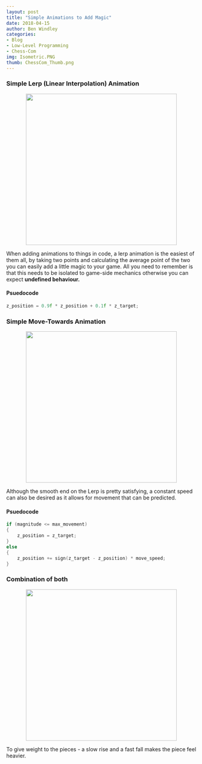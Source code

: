```yaml
---
layout: post
title: "Simple Animations to Add Magic"
date: 2018-04-15
author: Ben Windley
categories:
- Blog
- Low-Level Programming
- Chess-Com
img: Isometric.PNG
thumb: ChessCom_Thumb.png
---
```

<!--more-->

### Simple Lerp (Linear Interpolation) Animation

<p style="text-align: center">
<img src="https://gyazo.com/e6adca221b97758cfb50328c11be53eb.gif" width="400" height="400" />
</p>

When adding animations to things in code, a lerp animation is the easiest of them all, by taking two points and calculating the average point of the two you can easily add a little magic to your game. All you need to remember is that this needs to be isolated to game-side mechanics otherwise you can expect <b>undefined behaviour.</b>

#### Psuedocode
``` C++
z_position = 0.9f * z_position + 0.1f * z_target;
```

### Simple Move-Towards Animation

<p style="text-align: center">
<img src="https://gyazo.com/36491785d46c1560e7dc0b72c8c83cc4.gif" width="400" height="400" />
</p>

Although the smooth end on the Lerp is pretty satisfying, a constant speed can also be desired as it allows for movement that can be predicted. 

#### Psuedocode
``` C++
if (magnitude <= max_movement)
{
    z_position = z_target;
}
else
{
	z_position += sign(z_target - z_position) * move_speed;
}
```

### Combination of both

<p style="text-align: center">
<img src="https://gyazo.com/8d0d4794f555be530c8c4eaadf027435.gif" width="400" height="400" />
</p>

To give weight to the pieces - a slow rise and a fast fall makes the piece feel heavier.